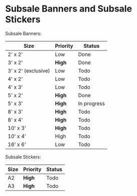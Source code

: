 # Subsale Banners and Subsale Stickers

Subsale Banners:

| Size                | Priority | Status      |
| ------------------- | -------- | ----------- |
| 2' x 2'             | Low      | Done        |
| 3' x 2'             | **High** | Done        |
| 3' x 2' (exclusive) | Low      | Todo        |
| 4' x 2'             | Low      | Todo        |
| 4' x 3'             | Low      | Todo        |
| 5' x 2'             | **High** | Done        |
| 5' x 3'             | **High** | In progress |
| 8' x 3'             | **High** | Todo        |
| 8' x 4'             | **High** | Todo        |
| 10' x 3'            | **High** | Todo        |
| 10' x 4'            | High     | Todo        |
| 16' x 6'            | Low      | Todo        |

Subsale Stickers:

| Size | Priority | Status |
| ---- | -------- | ------ |
| A2   | **High** | Todo   |
| A3   | **High** | Todo   |
